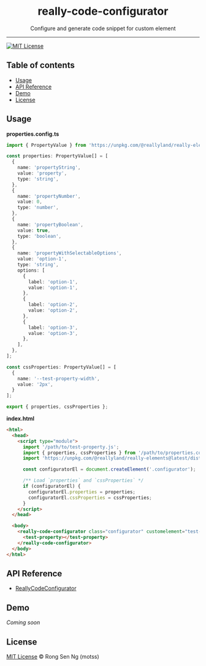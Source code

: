 <div align="center" style="text-align: center;">
  <h1 style="border-bottom: none;">really-code-configurator</h1>

  <p>Configure and generate code snippet for custom element</p>
</div>

<hr />

[![MIT License][mit-license-badge]][mit-license-url]

## Table of contents <!-- omit in toc -->

- [Usage](#usage)
- [API Reference](#api-reference)
- [Demo](#demo)
- [License](#license)

## Usage

**properties.config.ts**

```ts
import { PropertyValue } from 'https://unpkg.com/@reallyland/really-elements@latest/dist/code-configurator/code-configurator.js?module';

const properties: PropertyValue[] = [
  {
    name: 'propertyString',
    value: 'property',
    type: 'string',
  },
  {
    name: 'propertyNumber',
    value: 0,
    type: 'number',
  },
  {
    name: 'propertyBoolean',
    value: true,
    type: 'boolean',
  },
  {
    name: 'propertyWithSelectableOptions',
    value: 'option-1',
    type: 'string',
    options: [
      {
        label: 'option-1',
        value: 'option-1',
      },
      {
        label: 'option-2',
        value: 'option-2',
      },
      {
        label: 'option-3',
        value: 'option-3',
      },
    ],
  },
];

const cssProperties: PropertyValue[] = [
  {
    name: '--test-property-width',
    value: '2px',
  }
];

export { properties, cssProperties };
```

**index.html**

```html
<html>
  <head>
    <script type="module">
      import '/path/to/test-property.js';
      import { properties, cssProperties } from '/path/to/properties.config.js';
      import 'https://unpkg.com/@reallyland/really-elements@latest/dist/code-configurator/code-configurator.js?module';

      const configuratorEl = document.createElement('.configurator');

      /** Load `properties` and `cssProperties` */
      if (configuratorEl) {
        configuratorEl.properties = properties;
        configuratorEl.cssProperties = cssProperties;
      }
    </script>
  </head>

  <body>
    <really-code-configurator class="configurator" customelement="test-property">
      <test-property></test-property>
    </really-code-configurator>
  </body>
</html>
```

## API Reference

- [ReallyCodeConfigurator][]

## Demo

_Coming soon_

## License

[MIT License](https://motss.mit-license.org/) © Rong Sen Ng (motss)

<!-- References -->
[ReallyCodeConfigurator]: /API_REFERENCES.md#reallycodeconfigurator

<!-- Badges -->
[mit-license-badge]: https://flat.badgen.net/badge/license/MIT/blue

<!-- Links -->
[mit-license-url]: https://github.com/reallyland/really-elements/blob/master/LICENSE
